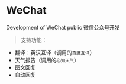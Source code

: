 # WeChat
Development of WeChat public
微信公众号开发

>支持功能：
- 翻译：英汉互译（调用的`百度互译`）
- 天气报告（调用的`心知天气`）
- 图文回复
- 自动回复
